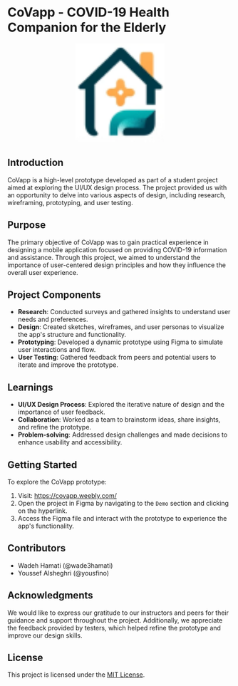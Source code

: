# CoVapp -  COVID-19 Health Companion for the Elderly
<p align="center">
  <img src="CovApp.png" alt="CoVapp Logo" width="200">
</p>

## Introduction

CoVapp is a high-level prototype developed as part of a student project aimed at exploring the UI/UX design process. The project provided us with an opportunity to delve into various aspects of design, including research, wireframing, prototyping, and user testing.

## Purpose

The primary objective of CoVapp was to gain practical experience in designing a mobile application focused on providing COVID-19 information and assistance. Through this project, we aimed to understand the importance of user-centered design principles and how they influence the overall user experience.

## Project Components

- **Research**: Conducted surveys and gathered insights to understand user needs and preferences.
- **Design**: Created sketches, wireframes, and user personas to visualize the app's structure and functionality.
- **Prototyping**: Developed a dynamic prototype using Figma to simulate user interactions and flow.
- **User Testing**: Gathered feedback from peers and potential users to iterate and improve the prototype.

## Learnings

- **UI/UX Design Process**: Explored the iterative nature of design and the importance of user feedback.
- **Collaboration**: Worked as a team to brainstorm ideas, share insights, and refine the prototype.
- **Problem-solving**: Addressed design challenges and made decisions to enhance usability and accessibility.

## Getting Started

To explore the CoVapp prototype:

1. Visit: https://covapp.weebly.com/
2. Open the project in Figma by navigating to the `Demo` section and clicking on the hyperlink.
3. Access the Figma file and interact with the prototype to experience the app's functionality.

## Contributors

- Wadeh Hamati (@wade3hamati)
- Youssef Alsheghri (@yousfino)

## Acknowledgments

We would like to express our gratitude to our instructors and peers for their guidance and support throughout the project. Additionally, we appreciate the feedback provided by testers, which helped refine the prototype and improve our design skills.

## License

This project is licensed under the [MIT License](LICENSE).
